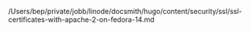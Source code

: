 /Users/bep/private/jobb/linode/docsmith/hugo/content/security/ssl/ssl-certificates-with-apache-2-on-fedora-14.md